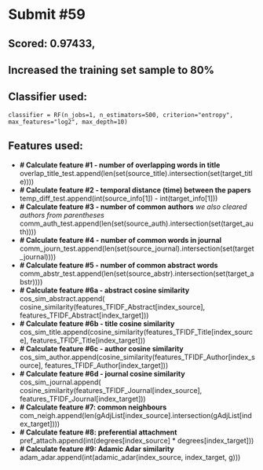 # Submit #59

## Scored: 0.97433,


## Increased the training set sample to 80%
## Classifier used:
    classifier = RF(n_jobs=1, n_estimators=500, criterion="entropy", max_features="log2", max_depth=10)

## Features used:
- **# Calculate feature #1 - number of overlapping words in title**
    overlap_title_test.append(len(set(source_title).intersection(set(target_title))))
- **# Calculate feature #2 - temporal distance (time) between the papers**
    temp_diff_test.append(int(source_info[1]) - int(target_info[1]))
- **# Calculate feature #3 - number of common authors**
    *we also cleared authors from parentheses*
    comm_auth_test.append(len(set(source_auth).intersection(set(target_auth))))
- **# Calculate feature #4 - number of common words in journal**
    comm_journ_test.append(len(set(source_journal).intersection(set(target_journal))))
- **# Calculate feature #5 - number of common abstract words**
    comm_abstr_test.append(len(set(source_abstr).intersection(set(target_abstr))))
- **# Calculate feature #6a - abstract cosine similarity**
    cos_sim_abstract.append(
        cosine_similarity(features_TFIDF_Abstract[index_source], features_TFIDF_Abstract[index_target]))
- **# Calculate feature #6b - title cosine similarity**
    cos_sim_title.append(cosine_similarity(features_TFIDF_Title[index_source], features_TFIDF_Title[index_target]))
- **# Calculate feature #6c - author cosine similarity**
    cos_sim_author.append(cosine_similarity(features_TFIDF_Author[index_source], features_TFIDF_Author[index_target]))
- **# Calculate feature #6d - journal cosine similarity**
    cos_sim_journal.append(
        cosine_similarity(features_TFIDF_Journal[index_source], features_TFIDF_Journal[index_target]))
- **# Calculate feature #7: common neighbours**
    com_neigh.append(len(gAdjList[index_source].intersection(gAdjList[index_target])))
- **# Calculate feature #8: preferential attachment**
    pref_attach.append(int(degrees[index_source] * degrees[index_target]))
- **# Calculate feature #9: Adamic Adar similarity**
    adam_adar.append(int(adamic_adar(index_source, index_target, g)))